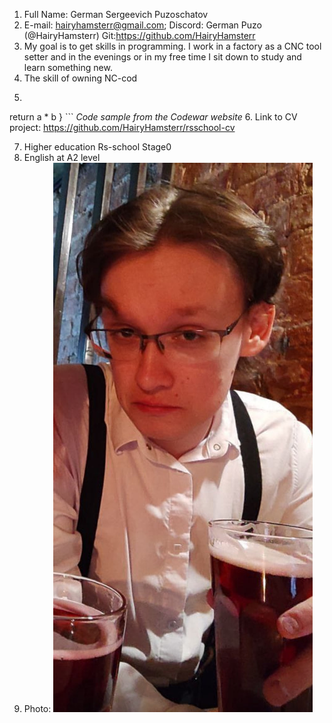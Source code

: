 1. Full Name: German Sergeevich Puzoschatov
2. E-mail: hairyhamsterr@gmail.com; Discord: German Puzo (@HairyHamsterr) Git:https://github.com/HairyHamsterr
3. My goal is to get skills in programming. I work in a factory as a CNC tool setter and in the evenings or in my free time I sit down to study and learn something new.
4. The skill of owning NC-cod 
5. ```function multiply(a, b){
  return a * b
} ```
*Code sample from the Codewar website*
6. Link to CV project: https://github.com/HairyHamsterr/rsschool-cv

7. Higher education Rs-school Stage0
8. English at A2 level
9. Photo: ![Alt text](image.png)